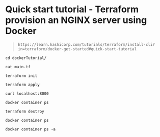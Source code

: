 # Quick start tutorial - Terraform provision an NGINX server using Docker 

> `https://learn.hashicorp.com/tutorials/terraform/install-cli?in=terraform/docker-get-started#quick-start-tutorial`

```Shell
cd dockerTutorial/

cat main.tf 

terraform init

terraform apply

curl localhost:8000

docker container ps

terraform destroy

docker container ps

docker container ps -a
```

